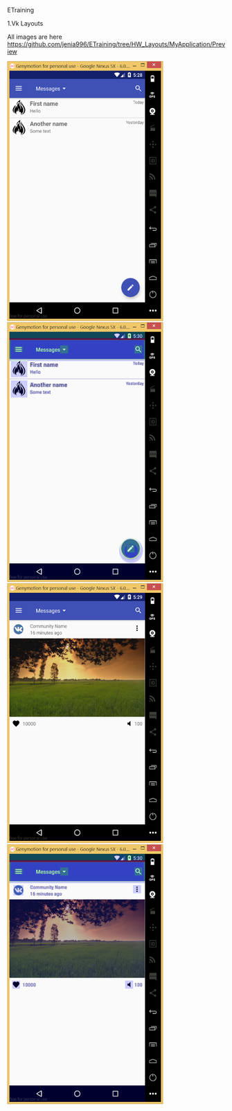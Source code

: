 ETraining

1.Vk Layouts

All images are here https://github.com/jenia996/ETraining/tree/HW_Layouts/MyApplication/Preview

<img src="https://github.com/jenia996/ETraining/blob/HW_Layouts/MyApplication/Preview/Messages.png" width="360" height="600" />
<img src="https://github.com/jenia996/ETraining/blob/HW_Layouts/MyApplication/Preview/MessagesOverdraw.png" width="360" height="600" />
<img src="https://github.com/jenia996/ETraining/blob/HW_Layouts/MyApplication/Preview/News.png" width="360" height="600" />
<img src="https://github.com/jenia996/ETraining/blob/HW_Layouts/MyApplication/Preview/NewsOverdraw.png" width="360" height="600" />
